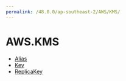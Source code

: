```yaml
---
permalink: /48.0.0/ap-southeast-2/AWS/KMS/
---
```


# AWS.KMS



* [Alias](Alias.md)
* [Key](Key.md)
* [ReplicaKey](ReplicaKey.md)